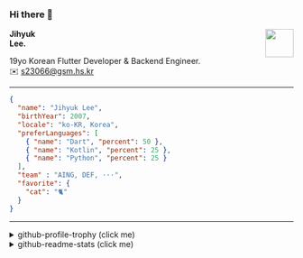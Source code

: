 ### Hi there 👋
<img src="https://github.githubassets.com/images/mona-loading-default.gif" width="50px" align="right">
</a>

**Jihyuk\
Lee.**

19yo Korean Flutter Developer & Backend Engineer.\
✉️ <s23066@gsm.hs.kr>

---

```json
{
  "name": "Jihyuk Lee",
  "birthYear": 2007,
  "locale": "ko-KR, Korea",
  "preferLanguages": [
    { "name": "Dart", "percent": 50 },
    { "name": "Kotlin", "percent": 25 },
    { "name": "Python", "percent": 25 }
  ],
  "team" : "AING, DEF, ···",
  "favorite": {
    "cat": "🐈"
  }
}
```
---
<details>
  <summary>github-profile-trophy (click me)</summary>
  
![](https://github-profile-trophy.vercel.app/?username=withJihyuk&row=1&column=8&theme=nord)
  
</details>
<details>
  <summary>github-readme-stats (click me)</summary>
  
<!--START_SECTION:waka-->
![Code Time](http://img.shields.io/badge/Code%20Time-903%20hrs%2031%20mins-blue)

![Lines of code](https://img.shields.io/badge/%EC%A0%80%EB%8A%94%20%EC%97%AC%ED%83%9C%EA%B9%8C%EC%A7%80%20-726.3%20thousand%20%EC%A4%84%EC%9D%98%20%EC%BD%94%EB%93%9C%EB%A5%BC%20%EC%9E%91%EC%84%B1%ED%96%88%EC%96%B4%EC%9A%94.-blue)

**저는 아침형 인간이에요. 🐤** 

```text
🌞 아침                     785 commits         █████░░░░░░░░░░░░░░░░░░░░   20.72 % 
🌆 낮　                     1289 commits        █████████░░░░░░░░░░░░░░░░   34.02 % 
🌃 저녁                     1364 commits        █████████░░░░░░░░░░░░░░░░   36.00 % 
🌙 밤　                     351 commits         ██░░░░░░░░░░░░░░░░░░░░░░░   09.26 % 
```


📊 **저는 이번주를 이렇게 시간을 보냈어요.** 

```text
🕑︎ Timezone: Asia/Seoul

💬 프로그래밍 언어들: 
Kotlin                   9 hrs 25 mins       ███████████████████░░░░░░   75.96 % 
YAML                     2 hrs 26 mins       █████░░░░░░░░░░░░░░░░░░░░   19.64 % 
Dart                     23 mins             █░░░░░░░░░░░░░░░░░░░░░░░░   03.17 % 
Markdown                 4 mins              ░░░░░░░░░░░░░░░░░░░░░░░░░   00.64 % 
SQL                      1 min               ░░░░░░░░░░░░░░░░░░░░░░░░░   00.26 % 

🔥 에디터들: 
IntelliJ IDEA            11 hrs 39 mins      ████████████████████████░   94.00 % 
VS Code                  44 mins             ██░░░░░░░░░░░░░░░░░░░░░░░   06.00 % 

💻 운영 체제들: 
Mac                      12 hrs 24 mins      █████████████████████████   100.00 % 
```


 Last Updated on 17/06/2025 18:53:36 UTC
<!--END_SECTION:waka-->

</details>

</div>

